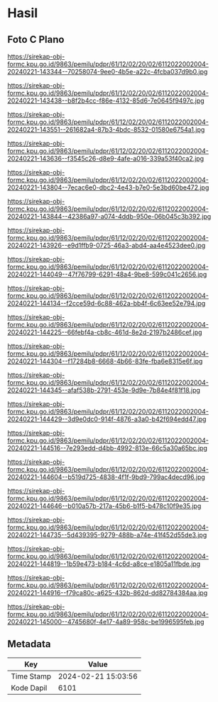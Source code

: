 # Hasil

## Foto C Plano

https://sirekap-obj-formc.kpu.go.id/9863/pemilu/pdpr/61/12/02/20/02/6112022002004-20240221-143344--70258074-9ee0-4b5e-a22c-4fcba037d9b0.jpg

https://sirekap-obj-formc.kpu.go.id/9863/pemilu/pdpr/61/12/02/20/02/6112022002004-20240221-143438--b8f2b4cc-f86e-4132-85d6-7e0645f9497c.jpg

https://sirekap-obj-formc.kpu.go.id/9863/pemilu/pdpr/61/12/02/20/02/6112022002004-20240221-143551--261682a4-87b3-4bdc-8532-01580e6754a1.jpg

https://sirekap-obj-formc.kpu.go.id/9863/pemilu/pdpr/61/12/02/20/02/6112022002004-20240221-143636--f3545c26-d8e9-4afe-a016-339a53f40ca2.jpg

https://sirekap-obj-formc.kpu.go.id/9863/pemilu/pdpr/61/12/02/20/02/6112022002004-20240221-143804--7ecac6e0-dbc2-4e43-b7e0-5e3bd60be472.jpg

https://sirekap-obj-formc.kpu.go.id/9863/pemilu/pdpr/61/12/02/20/02/6112022002004-20240221-143844--42386a97-a074-4ddb-950e-06b045c3b392.jpg

https://sirekap-obj-formc.kpu.go.id/9863/pemilu/pdpr/61/12/02/20/02/6112022002004-20240221-143926--e9d1ffb9-0725-46a3-abd4-aa4e4523dee0.jpg

https://sirekap-obj-formc.kpu.go.id/9863/pemilu/pdpr/61/12/02/20/02/6112022002004-20240221-144049--47f76799-6291-48a4-9be8-599c041c2656.jpg

https://sirekap-obj-formc.kpu.go.id/9863/pemilu/pdpr/61/12/02/20/02/6112022002004-20240221-144134--f2cce59d-6c88-462a-bb4f-6c63ee52e794.jpg

https://sirekap-obj-formc.kpu.go.id/9863/pemilu/pdpr/61/12/02/20/02/6112022002004-20240221-144225--66febf4a-cb8c-461d-8e2d-2197b2486cef.jpg

https://sirekap-obj-formc.kpu.go.id/9863/pemilu/pdpr/61/12/02/20/02/6112022002004-20240221-144304--f17284b8-6668-4b66-83fe-fba6e8315e6f.jpg

https://sirekap-obj-formc.kpu.go.id/9863/pemilu/pdpr/61/12/02/20/02/6112022002004-20240221-144345--afaf538b-2791-453e-9d9e-7b84e4f81f18.jpg

https://sirekap-obj-formc.kpu.go.id/9863/pemilu/pdpr/61/12/02/20/02/6112022002004-20240221-144429--3d9e0dc0-914f-4876-a3a0-b42f694edd47.jpg

https://sirekap-obj-formc.kpu.go.id/9863/pemilu/pdpr/61/12/02/20/02/6112022002004-20240221-144516--7e293edd-d4bb-4992-813e-66c5a30a65bc.jpg

https://sirekap-obj-formc.kpu.go.id/9863/pemilu/pdpr/61/12/02/20/02/6112022002004-20240221-144604--b519d725-4838-4f1f-9bd9-799ac4decd96.jpg

https://sirekap-obj-formc.kpu.go.id/9863/pemilu/pdpr/61/12/02/20/02/6112022002004-20240221-144646--b010a57b-217a-45b6-b1f5-b478c10f9e35.jpg

https://sirekap-obj-formc.kpu.go.id/9863/pemilu/pdpr/61/12/02/20/02/6112022002004-20240221-144735--5d439395-9279-488b-a74e-41f452d55de3.jpg

https://sirekap-obj-formc.kpu.go.id/9863/pemilu/pdpr/61/12/02/20/02/6112022002004-20240221-144819--1b59e473-b184-4c6d-a8ce-e1805a11fbde.jpg

https://sirekap-obj-formc.kpu.go.id/9863/pemilu/pdpr/61/12/02/20/02/6112022002004-20240221-144916--f79ca80c-a625-432b-862d-dd82784384aa.jpg

https://sirekap-obj-formc.kpu.go.id/9863/pemilu/pdpr/61/12/02/20/02/6112022002004-20240221-145000--4745680f-4e17-4a89-958c-be1996595feb.jpg


## Metadata

| Key        | Value               |
| ---------- | ------------------- |
| Time Stamp | 2024-02-21 15:03:56 |
| Kode Dapil | 6101                |



